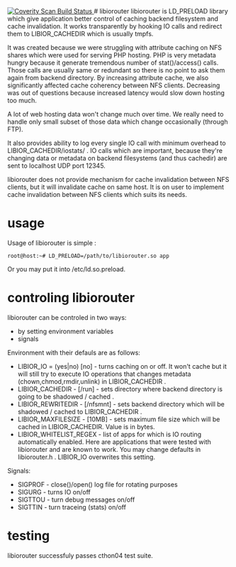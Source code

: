 <a href="https://scan.coverity.com/projects/4222">
<img alt="Coverity Scan Build Status"
src="https://scan.coverity.com/projects/4222/badge.svg"/>
</a>
# libiorouter
libiorouter is LD_PRELOAD library which give application better control of caching backend filesystem and cache invalidation. It works transparently by hooking IO calls and redirect them to LIBIOR_CACHEDIR which is usually tmpfs. 

It was created because we were struggling with attribute caching on NFS shares which were used for serving PHP hosting. PHP is very metadata hungry because it generate tremendous number of stat()/access() calls. Those calls are usually same or redundant so there is no point to ask them again from backend directory. By increasing attribute cache, we also significantly affected cache coherency between NFS clients. Decreasing was out of questions because increased latency would slow down hosting too much.

A lot of web hosting data won't change much over time. We really need to handle only small subset of those data which change occasionally (through FTP).

It also provides ability to log every single IO call with minimum overhead to LIBIOR_CACHEDIR/iostats/<pid> . IO calls which are important, because they're changing data or metadata on backend filesystems (and thus cachedir) are sent to localhost UDP port 12345.

libiorouter does not provide mechanism for cache invalidation between NFS clients, but it will invalidate cache on same host. It is on user to implement cache invalidation between NFS clients which suits its needs.

# usage
Usage of libiorouter is simple :
```
root@host:~# LD_PRELOAD=/path/to/libiorouter.so app
```

Or you may put it into /etc/ld.so.preload.

# controling libiorouter
libiorouter can be controled in two ways:
* by setting environment variables 
* signals

Environment with their defauls are as follows:
* LIBIOR_IO = (yes|no) [no] - turns caching on or off. It won't cache but it will still try to execute IO operations that changes metadata (chown,chmod,rmdir,unlink) in LIBIOR_CACHEDIR .
* LIBIOR_CACHEDIR - [/run] - sets directory where backend directory is going to be shadowed / cached .
* LIBIOR_REWRITEDIR - [/nfsmnt] - sets backend directory which will be shadowed / cached to LIBIOR_CACHEDIR .
* LIBIOR_MAXFILESIZE - [10MB] - sets maximum file size which will be cached in LIBIOR_CACHEDIR. Value is in bytes.
* LIBIOR_WHITELIST_REGEX - list of apps for which is IO routing automatically enabled. Here are applications that were tested with libiorouter and are known to work. You may change defaults in libiorouter.h . LIBIOR_IO overwrites this setting.

Signals:
* SIGPROF - close()/open() log file for rotating purposes
* SIGURG - turns IO on/off
* SIGTTOU - turn debug messages on/off
* SIGTTIN - turn traceing (stats) on/off

# testing
libiorouter successfuly passes cthon04 test suite.
